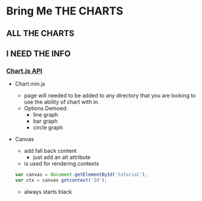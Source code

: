 # Bring Me THE CHARTS
## ALL THE CHARTS
## I NEED THE INFO

### [Chart.js API](https://www.webdesignerdepot.com/2013/11/easily-create-stunning-animated-charts-with-chart-js/)
- Chart.min.js
  - page will needed to be added to any directory that you are looking to use the ability of chart with in.
  - Options Demoed:
    - line graph
    - bar graph
    - circle graph

- Canvas
  - add fall back content
    - just add an alt attribute
  - is used for rendering  contexts
  ``` js
  var canvas = document.getElementById('tutorial');
  var ctx = canvas.getcontext('2d');
  ```
  - always starts black